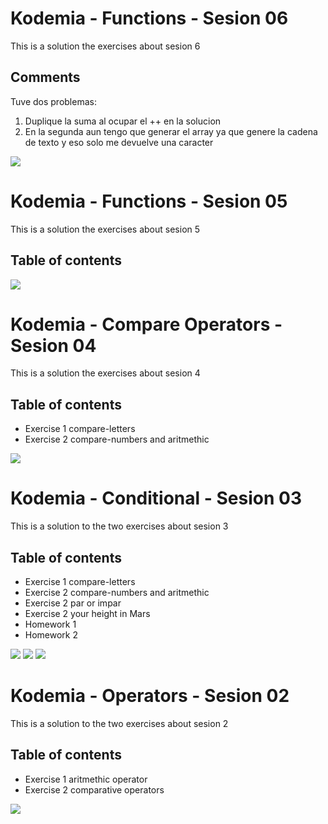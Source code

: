 # Kodemia - Functions - Sesion 06

This is a solution the exercises about sesion 6

## Comments

Tuve dos problemas:

1. Duplique la suma al ocupar el ++ en la solucion 
2. En la segunda aun tengo que generar el array ya que genere la cadena de texto y eso solo me devuelve una caracter


![](/06_sesion/06_sesion.png)

# Kodemia - Functions - Sesion 05

This is a solution the exercises about sesion 5

## Table of contents



![](/05_sesion/img/Exercises.js.png)

# Kodemia - Compare Operators - Sesion 04

This is a solution the exercises about sesion 4

## Table of contents

- Exercise 1 compare-letters
- Exercise 2 compare-numbers and aritmethic


![](/04_sesion/Exercise1y2.png)
# Kodemia - Conditional - Sesion 03

This is a solution to the two exercises about sesion 3 

## Table of contents

- Exercise 1 compare-letters
- Exercise 2 compare-numbers and aritmethic
- Exercise 2 par or impar
- Exercise 2 your height in Mars
- Homework 1
- Homework 2

![](/03_sesion/homework1.png)
![](/03_sesion/homework2.png)
![](/03_sesion/sesion_03.png)





# Kodemia - Operators - Sesion 02

This is a solution to the two exercises about sesion 2 

## Table of contents

- Exercise 1 aritmethic operator
- Exercise 2 comparative operators

![](/02_sesion/img/operators.png)
